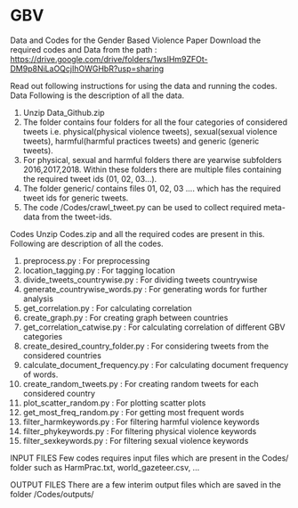 # GBV
Data and Codes for the Gender Based Violence Paper
Download the required codes and Data from the path : https://drive.google.com/drive/folders/1wsIHm9ZFOt-DM9p8NiLaOQcjIhOWGHbR?usp=sharing

Read out following instructions for using the data and running the codes.
Data
Following is the description of all the data.
1. Unzip Data_Github.zip 
2. The folder contains four folders for all the four categories of considered tweets i.e. physical(physical violence tweets), sexual(sexual violence tweets), harmful(harmful practices tweets) and generic (generic tweets).  
3. For physical, sexual and harmful folders there are yearwise subfolders 2016,2017,2018. Within these folders there are multiple files containing the required tweet ids (01, 02, 03...).
4. The folder generic/ contains files 01, 02, 03 .... which has the required tweet ids for generic tweets. 
5. The code /Codes/crawl_tweet.py can be used to collect required meta-data from the tweet-ids.

Codes 
Unzip Codes.zip and all the required codes are present in this.
Following are description of all the codes.
1. preprocess.py : For preprocessing
2. location_tagging.py : For tagging location
3. divide_tweets_countrywise.py : For dividing tweets countrywise
4. generate_countrywise_words.py : For generating words for further analysis
5. get_correlation.py : For calculating correlation
6. create_graph.py : For creating graph between countries
7. get_correlation_catwise.py : For calculating correlation of different GBV categories
8. create_desired_country_folder.py : For considering tweets from the considered countries
9. calculate_document_frequency.py : For calculating document frequency of words.
10. create_random_tweets.py : For creating random tweets for each considered country
11. plot_scatter_random.py : For plotting scatter plots
12. get_most_freq_random.py : For getting most frequent words
13. filter_harmkeywords.py : For filtering harmful violence keywords
14. filter_phykeywords.py : For filtering physical violence keywords
15. filter_sexkeywords.py : For filtering sexual violence keywords

INPUT FILES
Few codes requires input files which are present in the Codes/ folder such as HarmPrac.txt, world_gazeteer.csv, ...

OUTPUT FILES
There are a few interim output files which are saved in the folder /Codes/outputs/

